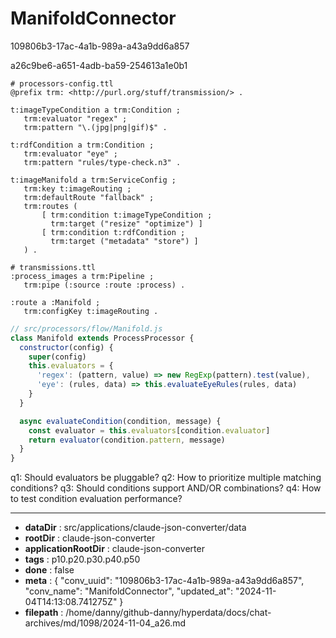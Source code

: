# ManifoldConnector

109806b3-17ac-4a1b-989a-a43a9dd6a857

a26c9be6-a651-4adb-ba59-254613a1e0b1

 ```turtle
# processors-config.ttl
@prefix trm: <http://purl.org/stuff/transmission/> .

t:imageTypeCondition a trm:Condition ;
    trm:evaluator "regex" ;
    trm:pattern "\.(jpg|png|gif)$" .

t:rdfCondition a trm:Condition ;
    trm:evaluator "eye" ;
    trm:pattern "rules/type-check.n3" .

t:imageManifold a trm:ServiceConfig ;
    trm:key t:imageRouting ;
    trm:defaultRoute "fallback" ;
    trm:routes (
        [ trm:condition t:imageTypeCondition ;
          trm:target ("resize" "optimize") ]
        [ trm:condition t:rdfCondition ;
          trm:target ("metadata" "store") ]
    ) .

# transmissions.ttl  
:process_images a trm:Pipeline ;
    trm:pipe (:source :route :process) .

:route a :Manifold ;
    trm:configKey t:imageRouting .
```

```javascript
// src/processors/flow/Manifold.js
class Manifold extends ProcessProcessor {
  constructor(config) {
    super(config)
    this.evaluators = {
      'regex': (pattern, value) => new RegExp(pattern).test(value),
      'eye': (rules, data) => this.evaluateEyeRules(rules, data)
    }
  }

  async evaluateCondition(condition, message) {
    const evaluator = this.evaluators[condition.evaluator]
    return evaluator(condition.pattern, message)
  }
}
```

q1: Should evaluators be pluggable?
q2: How to prioritize multiple matching conditions?
q3: Should conditions support AND/OR combinations?
q4: How to test condition evaluation performance?

---

* **dataDir** : src/applications/claude-json-converter/data
* **rootDir** : claude-json-converter
* **applicationRootDir** : claude-json-converter
* **tags** : p10.p20.p30.p40.p50
* **done** : false
* **meta** : {
  "conv_uuid": "109806b3-17ac-4a1b-989a-a43a9dd6a857",
  "conv_name": "ManifoldConnector",
  "updated_at": "2024-11-04T14:13:08.741275Z"
}
* **filepath** : /home/danny/github-danny/hyperdata/docs/chat-archives/md/1098/2024-11-04_a26.md